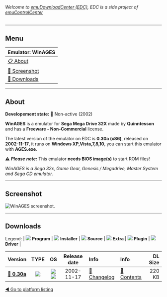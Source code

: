 ###### Welcome to [emuDownloadCenter (EDC)](https://github.com/PhoenixInteractiveNL/emuDownloadCenter/wiki/), EDC is a side project of [emuControlCenter](https://github.com/PhoenixInteractiveNL/emuControlCenter/wiki/)
***
## Menu
| **Emulator: WinAGES** |
|:---------|
| [:clipboard: About](#about) |
| [:sunrise: Screenshot](#screenshot) |
| [:floppy_disk: Downloads](#downloads) |
***
## About
**Developement state:** :red_circle: Non-active (2002)

**WinAGES** is a emulator for **Sega Mega Drive 32X** made by **Quinntesson** and has a **Freeware - Non-Commercial** license.

The latest version of the emulator on EDC is **0.30a (x86)**, released on **2002-11-17**, it runs on **Windows XP,Vista,7,8,10**, you can start this emulator with **AGES.exe**.

:warning: _**Please note:**_ This emulator **needs BIOS image(s)** to start ROM files!

_WinAGES is a Sega 32x, Game Gear, Genesis / Megadrive, Master System and Sega CD emulator._
***
## Screenshot
![](https://raw.githubusercontent.com/PhoenixInteractiveNL/emuDownloadCenter/master/hooks/ages/emulator_screen_01.jpg "WinAGES screenshot.")
***
## Downloads
Legend:
| ![](https://raw.githubusercontent.com/wiki/PhoenixInteractiveNL/emuDownloadCenter/images_misc/icon_program_24.png) **Program** | 
![](https://raw.githubusercontent.com/wiki/PhoenixInteractiveNL/emuDownloadCenter/images_misc/icon_installer_24.png) **Installer** | 
![](https://raw.githubusercontent.com/wiki/PhoenixInteractiveNL/emuDownloadCenter/images_misc/icon_source_code_24.png) **Source** | 
![](https://raw.githubusercontent.com/wiki/PhoenixInteractiveNL/emuDownloadCenter/images_misc/icon_extra_24.png) **Extra** | 
![](https://raw.githubusercontent.com/wiki/PhoenixInteractiveNL/emuDownloadCenter/images_misc/icon_plugin_24.png) **Plugin** | 
![](https://raw.githubusercontent.com/wiki/PhoenixInteractiveNL/emuDownloadCenter/images_misc/icon_driver_24.png) **Driver** | 
 
 
| Version  | TYPE | OS | Release date  | Info       | Info       | DL Size    |
|:---------|:----:|:--:|:-------------:|:-----------|:-----------|-----------:|
| [:floppy_disk: **0.30a**](https://github.com/PhoenixInteractiveNL/edc-repo0006/raw/master/ages/0.30a.7z) | ![](https://raw.githubusercontent.com/wiki/PhoenixInteractiveNL/emuDownloadCenter/images_misc/icon_program_24.png) | ![](https://raw.githubusercontent.com/wiki/PhoenixInteractiveNL/emuDownloadCenter/images_misc/logo_windows_24.png)![](https://raw.githubusercontent.com/wiki/PhoenixInteractiveNL/emuDownloadCenter/images_misc/icon_32-bit_24.png) | 2002-11-17 | [:page_facing_up: Changelog](https://github.com/PhoenixInteractiveNL/edc-repo0006/blob/master/ages/0.30a_changelog.txt) | [:mag_right: Contents](https://github.com/PhoenixInteractiveNL/edc-repo0006/blob/master/ages/0.30a_contents.txt) | 220 KB |

[:arrow_backward: Go to platform listing](https://github.com/PhoenixInteractiveNL/emuDownloadCenter/wiki/EDC-Platform-List)
